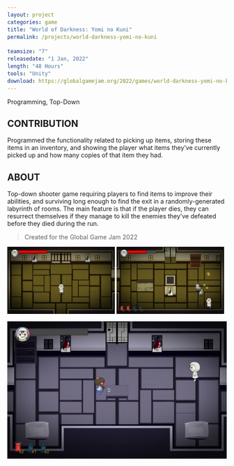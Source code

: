 ```yaml
---
layout: project
categories: game
title: "World of Darkness: Yomi no Kuni"
permalink: /projects/world-darkness-yomi-no-kuni

teamsize: "7"
releasedate: "1 Jan, 2022"
length: "48 Hours"
tools: "Unity"
download: https://globalgamejam.org/2022/games/world-darkness-yomi-no-kuni-6
---
```

Programming, Top-Down

CONTRIBUTION 
-----
Programmed the functionality related to picking up items, storing these items in an inventory, and showing the player what items they’ve currently picked up and how many copies of that item they had.

ABOUT
-----	
Top-down shooter game requiring players to find items to improve their abilities, and surviving long enough to find the exit in a randomly-generated labyrinth of rooms. The main feature is that if the player dies, they can resurrect themselves if they manage to kill the enemies they’ve defeated before they died during the run. 

> Created for the Global Game Jam 2022

<p>
  <img src="/assets/yominokuni/screenshot1.png" alt="screenshot1" width="49%"/>
  <img src="/assets/yominokuni/screenshot2.png" alt="screenshot2" width="49%"/>
</p>

![screenshot3](/assets/yominokuni/screenshot3.png "screenshot3")